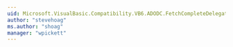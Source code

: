 ```yaml
---
uid: Microsoft.VisualBasic.Compatibility.VB6.ADODC.FetchCompleteDelegate
author: "stevehoag"
ms.author: "shoag"
manager: "wpickett"
---
```


